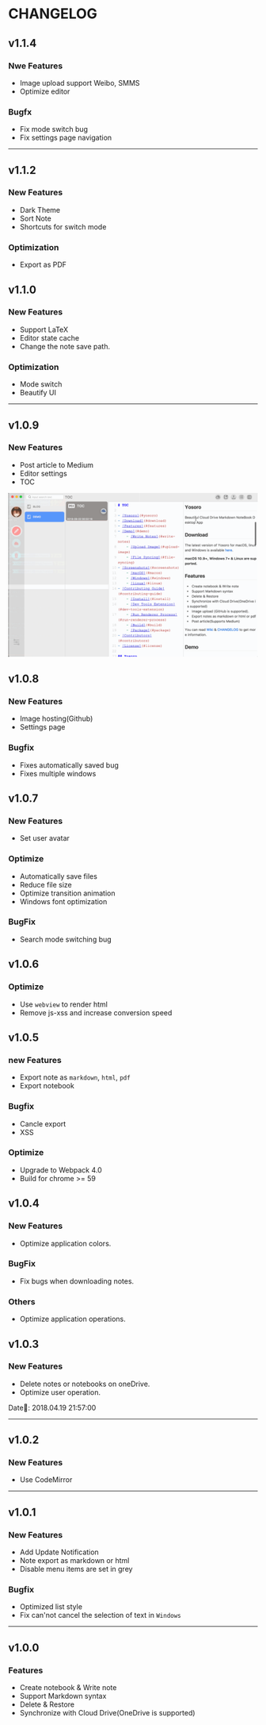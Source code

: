 # CHANGELOG

## v1.1.4

### Nwe Features

- Image upload support Weibo, SMMS
- Optimize editor

### Bugfx

- Fix mode switch bug
- Fix settings page navigation

----

## v1.1.2

### New Features

- Dark Theme
- Sort Note
- Shortcuts for switch mode

### Optimization

- Export as PDF

## v1.1.0

### New Features

- Support LaTeX
- Editor state cache
- Change the note save path.

### Optimization

- Mode switch
- Beautify UI

----

## v1.0.9

### New Features

- Post article to Medium
- Editor settings
- TOC

![2018-09-02.00.43.19-toc.gif](https://raw.githubusercontent.com/IceEnd/Yosoro-Img/img/yosoro/2018-09-02.00.43.19-toc.gif)

## v1.0.8

### New Features

- Image hosting(Github)
- Settings page

### Bugfix

- Fixes automatically saved bug
- Fixes multiple windows

## v1.0.7

### New Features

- Set user avatar

### Optimize

- Automatically save files
- Reduce file size
- Optimize transition animation
- Windows font optimization

### BugFix

- Search mode switching bug

## v1.0.6

### Optimize

- Use `webview` to render html
- Remove js-xss and increase conversion speed

## v1.0.5

### new Features

- Export note as `markdown`, `html`, `pdf`
- Export notebook

### Bugfix

- Cancle export
- XSS

### Optimize

- Upgrade to Webpack 4.0
- Build for chrome >= 59

## v1.0.4

### New Features

- Optimize application colors.

### BugFix

- Fix bugs when downloading notes.

### Others

- Optimize application operations.

## v1.0.3

### New Features

- Delete notes or notebooks on oneDrive.
- Optimize user operation.

Date: 2018.04.19 21:57:00

----
## v1.0.2

### New Features

- Use CodeMirror

----

## v1.0.1

### New Features

- Add Update Notification
- Note export as markdown or html
- Disable menu items are set in grey

### Bugfix

- Optimized list style
- Fix can'not cancel the selection of text in `Windows`


----

## v1.0.0

### Features

- Create notebook & Write note
- Support Markdown syntax
- Delete & Restore
- Synchronize with Cloud Drive(OneDrive is supported)

